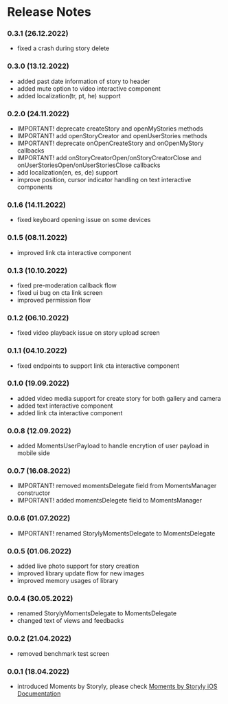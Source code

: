 # Release Notes
### 0.3.1 (26.12.2022)
* fixed a crash during story delete

### 0.3.0 (13.12.2022)
* added past date information of story to header
* added mute option to video interactive component
* added localization(tr, pt, he) support

### 0.2.0 (24.11.2022)
* IMPORTANT! deprecate createStory and openMyStories methods
* IMPORTANT! add openStoryCreator and openUserStories methods
* IMPORTANT! deprecate onOpenCreateStory and onOpenMyStory callbacks
* IMPORTANT! add onStoryCreatorOpen/onStoryCreatorClose and onUserStoriesOpen/onUserStoriesClose callbacks
* add localization(en, es, de) support
* improve position, cursor indicator handling on text interactive components

### 0.1.6 (14.11.2022)
* fixed keyboard opening issue on some devices 

### 0.1.5 (08.11.2022)
* improved link cta interactive component

### 0.1.3 (10.10.2022)
* fixed pre-moderation callback flow
* fixed ui bug on cta link screen
* improved permission flow

### 0.1.2 (06.10.2022)
* fixed video playback issue on story upload screen

### 0.1.1 (04.10.2022)
* fixed endpoints to support link cta interactive component 

### 0.1.0 (19.09.2022)
* added video media support for create story for both gallery and camera
* added text interactive component
* added link cta interactive component

### 0.0.8 (12.09.2022)
* added MomentsUserPayload to handle encrytion of user payload in mobile side

### 0.0.7 (16.08.2022)
* IMPORTANT! removed momentsDelegate field from MomentsManager constructor
* IMPORTANT! added momentsDelegete field to MomentsManager

### 0.0.6 (01.07.2022)
* IMPORTANT! renamed StorylyMomentsDelegate to MomentsDelegate

### 0.0.5 (01.06.2022)
* added live photo support for story creation
* improved library update flow for new images
* improved memory usages of library

### 0.0.4 (30.05.2022)
* renamed StorylyMomentsDelegate to MomentsDelegate
* changed text of views and feedbacks

### 0.0.2 (21.04.2022)
* removed benchmark test screen

### 0.0.1 (18.04.2022)
* introduced Moments by Storyly, please check [Moments by Storyly iOS Documentation](https://integration.storyly.io/moments-ios/quick-start.html)
